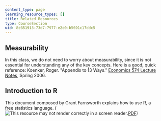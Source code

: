 ```yaml
---
content_type: page
learning_resource_types: []
title: Related Resources
type: CourseSection
uid: 8e351913-73d7-7977-e2c0-b5691c17ddc5
---
```


Measurability
-------------

In this class, we do not need to worry about measurability, since it is not essential for understanding any of the key concepts. Here is a good, quick reference: Koenker, Roger. "Appendix to 13 Ways." [Economics 574 Lecture Notes](http://www.econ.uiuc.edu/~roger/courses/), Spring 2006.

Introduction to R
-----------------

This document composed by Grant Farnsworth explains how to use R, a free statistics language. (![This resource may not render correctly in a screen reader.](/images/inacessible.gif)[PDF](http://cran.r-project.org/doc/contrib/Farnsworth-EconometricsInR.pdf))